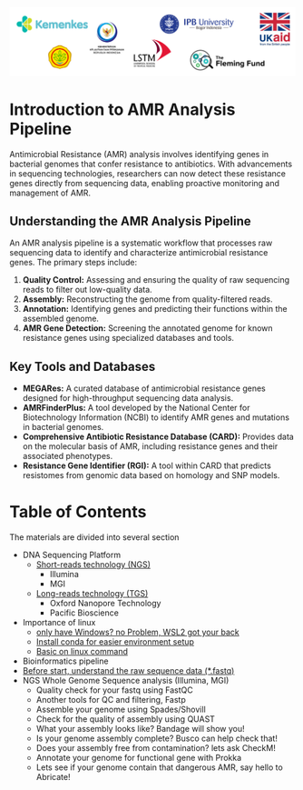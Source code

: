 ![collaboration-logo](./IM/Github_image_banner.png)

# **Introduction to AMR Analysis Pipeline**

Antimicrobial Resistance (AMR) analysis involves identifying genes in bacterial genomes that confer resistance to antibiotics. With advancements in sequencing technologies, researchers can now detect these resistance genes directly from sequencing data, enabling proactive monitoring and management of AMR.​

## Understanding the AMR Analysis Pipeline

An AMR analysis pipeline is a systematic workflow that processes raw sequencing data to identify and characterize antimicrobial resistance genes. The primary steps include:​

1. **Quality Control:** Assessing and ensuring the quality of raw sequencing reads to filter out low-quality data.​
2. **Assembly:** Reconstructing the genome from quality-filtered reads.​
3. **Annotation:** Identifying genes and predicting their functions within the assembled genome.​
4. **AMR Gene Detection:** Screening the annotated genome for known resistance genes using specialized databases and tools.​

## Key Tools and Databases
* **MEGARes:** A curated database of antimicrobial resistance genes designed for high-throughput sequencing data analysis. ​
* **AMRFinderPlus:** A tool developed by the National Center for Biotechnology Information (NCBI) to identify AMR genes and mutations in bacterial genomes. ​
* **Comprehensive Antibiotic Resistance Database (CARD):** Provides data on the molecular basis of AMR, including resistance genes and their associated phenotypes. ​
* **Resistance Gene Identifier (RGI):** A tool within CARD that predicts resistomes from genomic data based on homology and SNP models. ​

# Table of Contents
The materials are divided into several section

* DNA Sequencing Platform
  * [Short-reads technology (NGS)](./1_DNA_Sequencing_Platform/1.1_short_reads_tech.md)
    * Illumina
    * MGI
  * [Long-reads technology (TGS)](./1_DNA_Sequencing_Platform/1.2_long-reads-tech.md)
    * Oxford Nanopore Technology
    * Pacific Bioscience
* Importance of linux
  * [only have Windows? no Problem, WSL2 got your back](./2_Importance_of_Linux/2.1_linux_on_windows.md)
  * [Install conda for easier environment setup](2_Importance_of_Linux/2.2_conda_installation.md)
  * [Basic on linux command](2_Importance_of_Linux/2.3_basic_linux_commands.md)
* Bioinformatics pipeline
 * [Before start, understand the raw sequence data (*.fastq)](./3_Bioinformatics_Pipeline/3.1_raw_sequencing_data.md)
 * NGS Whole Genome Sequence analysis (Illumina, MGI)
    * Quality check for your fastq using FastQC
    * Another tools for QC and filtering, Fastp
    * Assemble your genome using Spades/Shovill
    * Check for the quality of assembly using QUAST
    * What your assembly looks like? Bandage will show you!
    * Is your genome assembly complete? Busco can help check that!
    * Does your assembly free from contamination? lets ask CheckM!
    * Annotate your genome for functional gene with Prokka
    * Lets see if your genome contain that dangerous AMR, say hello to Abricate!
